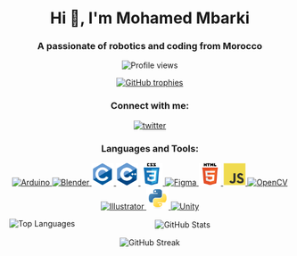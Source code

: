 <div align="center">
  <h1>Hi 👋, I'm Mohamed Mbarki</h1>
  <h3>A passionate of robotics and coding from Morocco</h3>

  <p align="center">
    <img src="https://komarev.com/ghpvc/?username=mohammedmbarki&label=Profile%20views&color=0e75b6&style=flat" alt="Profile views" />
  </p>

  <p align="center">
    <a href="https://github.com/ryo-ma/github-profile-trophy">
      <img src="https://github-profile-trophy.vercel.app/?username=mohammedmbarki" alt="GitHub trophies" />
    </a>
  </p>

  <h3>Connect with me:</h3>

  <p align="center">
    <a href="YOUR_SOCIAL_MEDIA_LINK_HERE" target="_blank" rel="noopener noreferrer">
      <img src="https://www.vectorlogo.zone/logos/twitter/twitter-icon.svg" alt="twitter" width="40" height="40"/>
    </a>
    <!-- Add more social media icons and links as needed -->
  </p>

  <h3>Languages and Tools:</h3>

  <p align="center">
    <a href="https://www.arduino.cc/" target="_blank" rel="noopener noreferrer">
      <img src="https://cdn.worldvectorlogo.com/logos/arduino-1.svg" alt="Arduino" width="40" height="40"/>
    </a>
    <a href="https://www.blender.org/" target="_blank" rel="noopener noreferrer">
      <img src="https://download.blender.org/branding/community/blender_community_badge_white.svg" alt="Blender" width="40" height="40"/>
    </a>
    <a href="https://www.cprogramming.com/" target="_blank" rel="noopener noreferrer">
      <img src="https://raw.githubusercontent.com/devicons/devicon/master/icons/c/c-original.svg" alt="C" width="40" height="40"/>
    </a>
    <a href="https://www.w3schools.com/cpp/" target="_blank" rel="noopener noreferrer">
      <img src="https://raw.githubusercontent.com/devicons/devicon/master/icons/cplusplus/cplusplus-original.svg" alt="C++" width="40" height="40"/>
    </a>
    <a href="https://www.w3schools.com/css/" target="_blank" rel="noopener noreferrer">
      <img src="https://raw.githubusercontent.com/devicons/devicon/master/icons/css3/css3-original-wordmark.svg" alt="CSS3" width="40" height="40"/>
    </a>
    <a href="https://www.figma.com/" target="_blank" rel="noopener noreferrer">
      <img src="https://www.vectorlogo.zone/logos/figma/figma-icon.svg" alt="Figma" width="40" height="40"/>
    </a>
    <a href="https://www.w3.org/html/" target="_blank" rel="noopener noreferrer">
      <img src="https://raw.githubusercontent.com/devicons/devicon/master/icons/html5/html5-original-wordmark.svg" alt="HTML5" width="40" height="40"/>
    </a>
    <a href="https://developer.mozilla.org/en-US/docs/Web/JavaScript" target="_blank" rel="noopener noreferrer">
      <img src="https://raw.githubusercontent.com/devicons/devicon/master/icons/javascript/javascript-original.svg" alt="JavaScript" width="40" height="40"/>
    </a>
    <a href="https://opencv.org/" target="_blank" rel="noopener noreferrer">
      <img src="https://www.vectorlogo.zone/logos/opencv/opencv-icon.svg" alt="OpenCV" width="40" height="40"/>
    </a>
    <a href="https://www.adobe.com/in/products/illustrator.html" target="_blank" rel="noopener noreferrer">
      <img src="https://www.vectorlogo.zone/logos/adobe_illustrator/adobe_illustrator-icon.svg" alt="Illustrator" width="40" height="40"/>
    </a>
    <a href="https://www.python.org" target="_blank" rel="noopener noreferrer">
      <img src="https://raw.githubusercontent.com/devicons/devicon/master/icons/python/python-original.svg" alt="Python" width="40" height="40"/>
    </a>
    <a href="https://unity.com/" target="_blank" rel="noopener noreferrer">
      <img src="https://www.vectorlogo.zone/logos/unity3d/unity3d-icon.svg" alt="Unity" width="40" height="40"/>
    </a>
    <!-- Add more icons for other languages and tools as needed -->
  </p>

  <p>
    <img align="left" src="https://github-readme-stats.vercel.app/api/top-langs/?username=mohammedmbarki&layout=compact" alt="Top Languages" />
  </p>

  <p>
    <img align="center" src="https://github-readme-stats.vercel.app/api?username=mohammedmbarki&show_icons=true" alt="GitHub Stats" />
  </p>

  <p>
    <img align="center" src="https://github-readme-streak-stats.herokuapp.com/?user=mohammedmbarki" alt="GitHub Streak" />
  </p>
</div>

